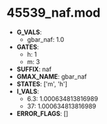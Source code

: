 # 45539_naf.mod

- **G_VALS**:
  - gbar_naf: 1.0
- **GATES**:
  - h: 1
  - m: 3
- **SUFFIX**: naf
- **GMAX_NAME**: gbar_naf
- **STATES**: ['m', 'h']
- **I_VALS**:
  - 6.3: 1.000634813816989
  - 37: 1.000634813816989
- **ERROR_FLAGS**: []
